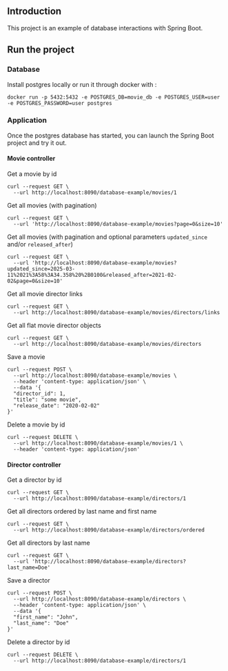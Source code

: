 ## Introduction
This project is an example of database interactions with Spring Boot.

## Run the project
### Database
Install postgres locally or run it through docker with :
```
docker run -p 5432:5432 -e POSTGRES_DB=movie_db -e POSTGRES_USER=user -e POSTGRES_PASSWORD=user postgres
```

### Application
Once the postgres database has started, you can launch the Spring Boot project and try it out.

#### Movie controller

Get a movie by id
```
curl --request GET \
  --url http://localhost:8090/database-example/movies/1
```

Get all movies (with pagination)
```
curl --request GET \
  --url 'http://localhost:8090/database-example/movies?page=0&size=10'
```

Get all movies (with pagination and optional parameters `updated_since` and/or `released_after`)
```
curl --request GET \
  --url 'http://localhost:8090/database-example/movies?updated_since=2025-03-11%2021%3A58%3A34.358%20%2B0100&released_after=2021-02-02&page=0&size=10'
```

Get all movie director links
```
curl --request GET \
  --url http://localhost:8090/database-example/movies/directors/links
```

Get all flat movie director objects
```
curl --request GET \
  --url http://localhost:8090/database-example/movies/directors
```

Save a movie
```
curl --request POST \
  --url http://localhost:8090/database-example/movies \
  --header 'content-type: application/json' \
  --data '{
  "director_id": 1,
  "title": "some movie",
  "release_date": "2020-02-02"
}'
```

Delete a movie by id
```
curl --request DELETE \
  --url http://localhost:8090/database-example/movies/1 \
  --header 'content-type: application/json'
```

#### Director controller

Get a director by id
```
curl --request GET \
  --url http://localhost:8090/database-example/directors/1
```

Get all directors ordered by last name and first name
```
curl --request GET \
  --url http://localhost:8090/database-example/directors/ordered
```

Get all directors by last name
```
curl --request GET \
  --url 'http://localhost:8090/database-example/directors?last_name=Doe'
```

Save a director
```
curl --request POST \
  --url http://localhost:8090/database-example/directors \
  --header 'content-type: application/json' \
  --data '{
  "first_name": "John",
  "last_name": "Doe"
}'
```

Delete a director by id
```
curl --request DELETE \
  --url http://localhost:8090/database-example/directors/1
```
